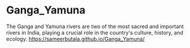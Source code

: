 # Ganga_Yamuna
The Ganga and Yamuna rivers are two of the most sacred and important rivers in India, playing a crucial role in the country's culture, history, and ecology.
https://sameerbutala.github.io/Ganga_Yamuna/
